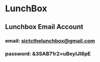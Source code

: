 # LunchBox

## Lunchbox Email Account  
### email: sictcthelunchbox@gmail.com
### password: &3SAB71r2=uBeyIJl8pE

